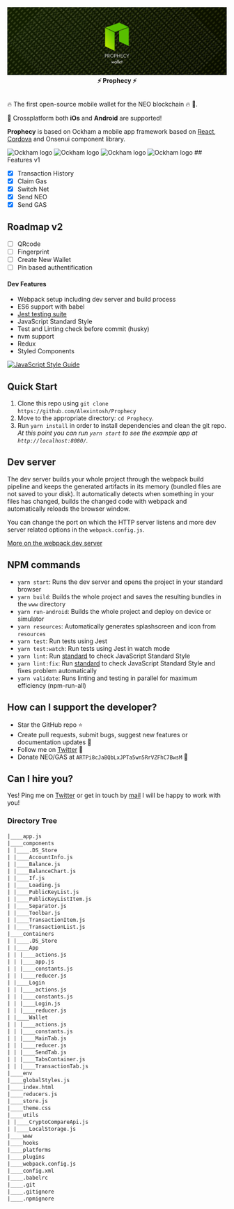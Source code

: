 <img src="https://github.com/Alexintosh/Prophecy/blob/master/logo.jpg?raw=true" alt="Ockham logo">

<div align="center"><strong>⚡ Prophecy ⚡</strong></div>
<br />

🔥 The first open-source mobile wallet for the NEO blockchain 🔥 🏦.

📱 Crossplatform both <b>iOs</b> and <b>Android</b> are supported!

<b>Prophecy</b> is based on Ockham a mobile app framework based on [React](https://facebook.github.io/react/), [Cordova](https://cordova.apache.org/) and Onsenui component library.

<img src="https://github.com/Alexintosh/Prophecy/blob/feature/SendAsset/screenshots/ScreenShot2.png?raw=true" alt="Ockham logo">
<img src="https://github.com/Alexintosh/Prophecy/blob/feature/SendAsset/screenshots/ScreenShot4.png?raw=true" alt="Ockham logo">
<img src="https://github.com/Alexintosh/Prophecy/blob/feature/SendAsset/screenshots/ScreenShot1.png?raw=true" alt="Ockham logo">
<img src="https://github.com/Alexintosh/Prophecy/blob/feature/SendAsset/screenshots/ScreenShot3.png?raw=true" alt="Ockham logo">
## <a name="features"></a>Features v1

- [X] Transaction History
- [X] Claim Gas
- [X] Switch Net
- [X] Send NEO
- [X] Send GAS

## <a name="features"></a>Roadmap v2
- [ ] QRcode
- [ ] Fingerprint
- [ ] Create New Wallet
- [ ] Pin based authentification

#### Dev Features
* Webpack setup including dev server and build process
* ES6 support with babel
* <a href="https://facebook.github.io/jest/docs/">Jest testing suite</a>
* JavaScript Standard Style
* Test and Linting check before commit (husky)
* nvm support
* Redux
* Styled Components

[![JavaScript Style Guide](https://cdn.rawgit.com/standard/standard/master/badge.svg)](https://github.com/standard/standard)


## <a name="start"></a> Quick Start

1. Clone this repo using `git clone https://github.com/Alexintosh/Prophecy`
2. Move to the appropriate directory: `cd Prophecy`.<br />
3. Run `yarn install` in order to install dependencies and clean the git repo.<br />
   *At this point you can run `yarn start` to see the example app at `http://localhost:8080/`.*

## <a name="dev-server"></a>Dev server
The dev server builds your whole project through the webpack build pipeline and keeps the generated artifacts in its memory (bundled files are not saved to your disk). It automatically detects when something in your files has changed, builds the changed code with webpack and automatically reloads the browser window.

You can change the port on which the HTTP server listens and more dev server related options in the `webpack.config.js`.

[More on the webpack dev server](https://webpack.js.org/configuration/dev-server/)

## <a name="npm-commands"></a>NPM commands

* `yarn start`: Runs the dev server and opens the project in your standard browser
* `yarn build`: Builds the whole project and saves the resulting bundles in the `www` directory
* `yarn run-android`: Builds the whole project and deploy on device or simulator
* `yarn resources`: Automatically generates splashscreen and icon from `resources`
* `yarn test`: Run tests using Jest
* `yarn test:watch`: Run tests using Jest in watch mode
* `yarn lint`: Run <a href="https://github.com/standard/standard">standard</a> to check JavaScript Standard Style 
* `yarn lint:fix`: Run <a href="https://github.com/standard/standard">standard</a> to check JavaScript Standard Style and fixes problem automatically
* `yarn validate`: Runs linting and testing in parallel for maximum efficiency (npm-run-all)


## How can I support the developer?
- Star the GitHub repo :star:
- Create pull requests, submit bugs, suggest new features or documentation updates :wrench:
- Follow me on [Twitter](https://twitter.com/alexintosh) :feet:
- Donate NEO/GAS at `ARTPi8cJaBQbLxJPTa5wn5RrVZFhC7BwsM` 🙏

## Can I hire you?
Yes!  Ping me on [Twitter](https://twitter.com/alexintosh) or get in touch by [mail](mailto:alessio.d@gmail.com)
I will be happy to work with you!

### Directory Tree

```
|____app.js
|____components
| |____.DS_Store
| |____AccountInfo.js
| |____Balance.js
| |____BalanceChart.js
| |____If.js
| |____Loading.js
| |____PublicKeyList.js
| |____PublicKeyListItem.js
| |____Separator.js
| |____Toolbar.js
| |____TransactionItem.js
| |____TransactionList.js
|____containers
| |____.DS_Store
| |____App
| | |____actions.js
| | |____app.js
| | |____constants.js
| | |____reducer.js
| |____Login
| | |____actions.js
| | |____constants.js
| | |____Login.js
| | |____reducer.js
| |____Wallet
| | |____actions.js
| | |____constants.js
| | |____MainTab.js
| | |____reducer.js
| | |____SendTab.js
| | |____TabsContainer.js
| | |____TransactionTab.js
|____env
|____globalStyles.js
|____index.html
|____reducers.js
|____store.js
|____theme.css
|____utils
| |____CryptoCompareApi.js
| |____LocalStorage.js
|____www
|____hooks
|____platforms
|____plugins
|____webpack.config.js
|____config.xml
|____.babelrc
|____.git
|____.gitignore
|____.npmignore
```

<br />
